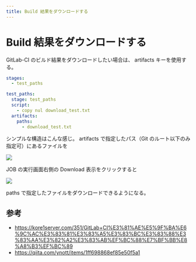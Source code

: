 ```yaml
---
title: Build 結果をダウンロードする
---
```

# Build 結果をダウンロードする

GitLab-CI のビルド結果をダウンロードしたい場合は、
artifacts キーを使用する。

```yml
stages:
  - test_paths

test_paths:
  stage: test_paths
  script:
    - copy nul download_test.txt
  artifacts:
    paths:
      - download_test.txt
```

シンプルな構造はこんな感じ。
artifacts で指定したパス（Git のルート以下のみ指定可）にあるファイルを

![](https://gyazo.com/20b577c43516838842c37dd3176c729f.png)

JOB の実行画面右側の Download 表示をクリックすると

![](https://gyazo.com/8878a97f8159232c822147f01aa87f2d.png)

paths で指定したファイルをダウンロードできるようになる。

## 参考

- https://kore1server.com/351/GitLab+CI%E3%81%AE%E5%9F%BA%E6%9C%AC%E3%83%81%E3%83%A5%E3%83%BC%E3%83%88%E3%83%AA%E3%82%A2%E3%83%AB%EF%BC%88%E7%BF%BB%E8%A8%B3%EF%BC%89
- https://qiita.com/ynott/items/1ff698868ef85e50f5a1
